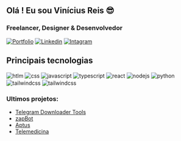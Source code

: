 ## Olá ! Eu sou Vinícius Reis 😎
### Freelancer, Designer & Desenvolvedor

[![Portfolio](https://img.shields.io/badge/site_portfolio-000000?style=for-the-badge&logo=About.me&logoColor=white)](https://viniciusreis.site/)
[![Linkedin](https://img.shields.io/badge/LinkedIn-0077B5?style=for-the-badge&logo=linkedin&logoColor=white)](https://www.linkedin.com/in/viniciusreis-pgm)
[![Intagram](https://img.shields.io/badge/Instagram-E4405F?style=for-the-badge&logo=instagram&logoColor=white)](https://www.instagram.com/vinicius_dev/)

## Principais tecnologias

<div style="diplay: inline_block">
  <img align="center" alt="htlm" src="https://img.shields.io/badge/HTML5-E34F26?style=for-the-badge&logo=html5&logoColor=white"/>
  <img align="center" alt="css" src="https://img.shields.io/badge/CSS3-1572B6?style=for-the-badge&logo=css3&logoColor=white"/>
  <img align="center" alt="javascript" src="https://img.shields.io/badge/JavaScript-F7DF1E?style=for-the-badge&logo=javascript&logoColor=black"/>
  <img align="center" alt="typescript" src="https://img.shields.io/badge/TypeScript-007ACC?style=for-the-badge&logo=typescript&logoColor=white"/>
  <img align="center" alt="react" src="https://img.shields.io/badge/React-20232A?style=for-the-badge&logo=react&logoColor=61DAFB"/>
  <img align="center" alt="nodejs" src="https://img.shields.io/badge/Node.js-43853D?style=for-the-badge&logo=node.js&logoColor=white"/>
  <img align="center" alt="python" src="https://img.shields.io/badge/Python-14354C?style=for-the-badge&logo=python&logoColor=white"/>
  <img align="center" alt="tailwindcss" src="https://img.shields.io/badge/Tailwind_CSS-38B2AC?style=for-the-badge&logo=tailwind-css&logoColor=white"/>
  <img align="center" alt="tailwindcss" src="https://img.shields.io/badge/Astro-EB6E1F?style=for-the-badge&logo=astro&logoColor=white"/> 
</div>

### Ultimos projetos:
- [Telegram Downloader Tools](https://github.com/vinicius-dsr/Telegram-Downloader-Tools)
- [zapBot](https://github.com/vinicius-dsr/zapBot)
- [Aptus](https://telemedicina-beige.vercel.app/)
- [Telemedicina](https://telemedicina-beige.vercel.app/)
